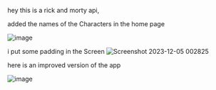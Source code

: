 hey this is a rick and morty api,

added the names of the Characters in the home page

![image](https://github.com/Amjadyabroudi128/rickapi/assets/61939508/256f91b9-5869-48df-81d0-66aef40cd6a2)

i put some padding in the Screen 
![Screenshot 2023-12-05 002825](https://github.com/Amjadyabroudi128/rickapi/assets/61939508/7a911ab4-862d-4d84-999b-ce62dffd9e46)

 here is an improved version of the app
 
 ![image](https://github.com/Amjadyabroudi128/rickapi/assets/61939508/a24819cf-1fb1-4574-8c79-eada1b7010ba)

